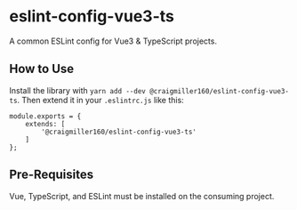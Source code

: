 # eslint-config-vue3-ts

A common ESLint config for Vue3 & TypeScript projects.

## How to Use

Install the library with `yarn add --dev @craigmiller160/eslint-config-vue3-ts`. Then extend it in your `.eslintrc.js` like this:

```
module.exports = {
    extends: [
        '@craigmiller160/eslint-config-vue3-ts'
    ]
};
```

## Pre-Requisites

Vue, TypeScript, and ESLint must be installed on the consuming project.
